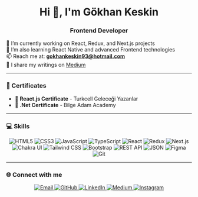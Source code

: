 <h1 align="center">Hi 👋, I'm Gökhan Keskin</h1>
<h3 align="center">Frontend Developer</h3>

🔭 I’m currently working on React, Redux, and Next.js projects  
🌱 I’m also learning React Native and advanced Frontend technologies  
📫 Reach me at: **gokhankeskin93@hotmail.com**  
📝 I share my writings on [Medium](https://gokhaniscoding.medium.com/)  

---

### 💼 Certificates

- 📜 **React.js Certificate** - Turkcell Geleceği Yazanlar  
- 📜 **.Net Certificate** - Bilge Adam Academy

---

### 💻 Skills

<p align="center">
  <img src="https://img.shields.io/badge/HTML5-E34F26?style=flat&logo=html5&logoColor=white" alt="HTML5"/>
  <img src="https://img.shields.io/badge/CSS3-1572B6?style=flat&logo=css3&logoColor=white" alt="CSS3"/>
  <img src="https://img.shields.io/badge/JavaScript-F7DF1E?style=flat&logo=javascript&logoColor=black" alt="JavaScript"/>
  <img src="https://img.shields.io/badge/TypeScript-3178C6?style=flat&logo=typescript&logoColor=white" alt="TypeScript"/>
  <img src="https://img.shields.io/badge/React-20232A?style=flat&logo=react&logoColor=61DAFB" alt="React"/>
  <img src="https://img.shields.io/badge/Redux-764ABC?style=flat&logo=redux&logoColor=white" alt="Redux"/>
  <img src="https://img.shields.io/badge/Next.js-000000?style=flat&logo=next.js&logoColor=white" alt="Next.js"/>
  <img src="https://img.shields.io/badge/Chakra_UI-319795?style=flat&logo=chakra-ui&logoColor=white" alt="Chakra UI"/>
  <img src="https://img.shields.io/badge/Tailwind_CSS-06B6D4?style=flat&logo=tailwind-css&logoColor=white" alt="Tailwind CSS"/>
  <img src="https://img.shields.io/badge/Bootstrap-7952B3?style=flat&logo=bootstrap&logoColor=white" alt="Bootstrap"/>
  <img src="https://img.shields.io/badge/REST_API-000000?style=flat&logo=fastapi&logoColor=white" alt="REST API"/>
  <img src="https://img.shields.io/badge/JSON-000000?style=flat&logo=json&logoColor=white" alt="JSON"/>
  <img src="https://img.shields.io/badge/Figma-F24E1E?style=flat&logo=figma&logoColor=white" alt="Figma"/>
  <img src="https://img.shields.io/badge/Git-F05032?style=flat&logo=git&logoColor=white" alt="Git"/>
</p>

---

### 🌐 Connect with me

<p align="center">
  <a href="mailto:gokhankeskin93@hotmail.com">
    <img src="https://img.icons8.com/fluency/48/000000/new-post.png" alt="Email"/>
  </a>
  <a href="https://github.com/Gokhan841" target="_blank">
    <img src="https://img.icons8.com/ios-glyphs/48/000000/github.png" alt="GitHub"/>
  </a>
  <a href="https://www.linkedin.com/in/g%C3%B6khan-keskin-7b054115a/" target="_blank">
    <img src="https://img.icons8.com/color/48/000000/linkedin.png" alt="LinkedIn"/>
  </a>
  <a href="https://gokhaniscoding.medium.com/" target="_blank">
    <img src="https://img.icons8.com/ios-filled/50/000000/medium-logo.png" alt="Medium"/>
  </a>
  <a href="https://instagram.com/gnknbey" target="_blank">
    <img src="https://img.icons8.com/fluency/48/000000/instagram-new.png" alt="Instagram"/>
  </a>
</p>
